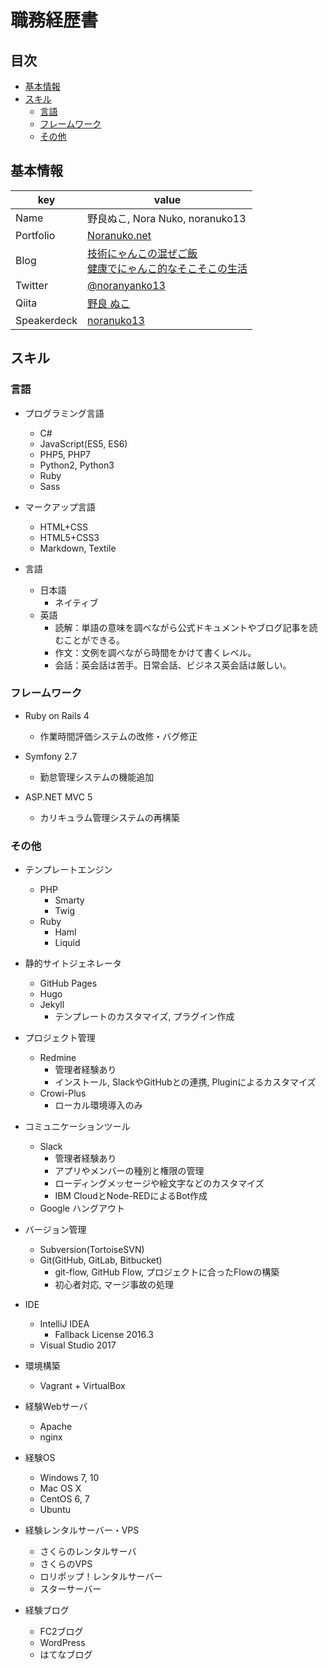 # 職務経歴書

## 目次

- [基本情報](#基本情報)
- [スキル](#スキル)
  - [言語](#言語)
  - [フレームワーク](#フレームワーク)
  - [その他](#その他)


## 基本情報

|key|value|
|---|-----|
|Name|野良ぬこ, Nora Nuko, noranuko13|
|Portfolio|[Noranuko.net](https://noranuko.net/)|
|Blog|[技術にゃんこの混ぜご飯](https://noranuko13.hatenadiary.jp)<br>[健康でにゃんこ的なそこそこの生活](https://noranuko13.hatenablog.com)|
|Twitter|[@noranyanko13](https://twitter.com/noranyanko13)|
|Qiita|[野良 ぬこ](https://qiita.com/noranuko13)|
|Speakerdeck|[noranuko13](https://speakerdeck.com/noranuko13)|


## スキル

### 言語

- プログラミング言語
  - C#
  - JavaScript(ES5, ES6)
  - PHP5, PHP7
  - Python2, Python3
  - Ruby
  - Sass

- マークアップ言語
  - HTML+CSS
  - HTML5+CSS3
  - Markdown, Textile

- 言語
  - 日本語
    - ネイティブ
  - 英語
    - 読解：単語の意味を調べながら公式ドキュメントやブログ記事を読むことができる。
    - 作文：文例を調べながら時間をかけて書くレベル。
    - 会話：英会話は苦手。日常会話、ビジネス英会話は厳しい。


### フレームワーク

- Ruby on Rails 4
  - 作業時間評価システムの改修・バグ修正

- Symfony 2.7
  - 勤怠管理システムの機能追加

- ASP.NET MVC 5
  - カリキュラム管理システムの再構築


### その他

- テンプレートエンジン
  - PHP
    - Smarty
    - Twig
  - Ruby
    - Haml
    - Liquid

- 静的サイトジェネレータ
  - GitHub Pages
  - Hugo
  - Jekyll
    - テンプレートのカスタマイズ, プラグイン作成

- プロジェクト管理
  - Redmine
    - 管理者経験あり
    - インストール, SlackやGitHubとの連携, Pluginによるカスタマイズ
  - Crowi-Plus
    - ローカル環境導入のみ

- コミュニケーションツール
  - Slack
    - 管理者経験あり
    - アプリやメンバーの種別と権限の管理
    - ローディングメッセージや絵文字などのカスタマイズ
    - IBM CloudとNode-REDによるBot作成
  - Google ハングアウト

- バージョン管理
  - Subversion(TortoiseSVN)
  - Git(GitHub, GitLab, Bitbucket)
    - git-flow, GitHub Flow, プロジェクトに合ったFlowの構築
    - 初心者対応, マージ事故の処理

- IDE
  - IntelliJ IDEA
    - Fallback License 2016.3
  - Visual Studio 2017

- 環境構築
  - Vagrant + VirtualBox

- 経験Webサーバ
  - Apache
  - nginx

- 経験OS
  - Windows 7, 10
  - Mac OS X
  - CentOS 6, 7
  - Ubuntu

- 経験レンタルサーバー・VPS
  - さくらのレンタルサーバ
  - さくらのVPS
  - ロリポップ！レンタルサーバー
  - スターサーバー

- 経験ブログ
  - FC2ブログ
  - WordPress
  - はてなブログ
